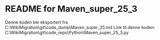 # README for Maven_super_25_3
Denne koden ble eksportert fra C:\WikiMigration\git\code_dump\Maven_super_25.md
Link til denne koden: C:\WikiMigration\git\code_repo\Python\Maven_super_25_3.py
